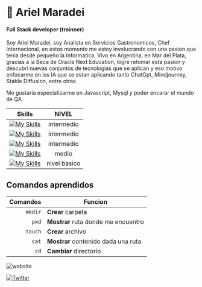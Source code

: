 # 🐶 Ariel Maradei 
#### Full Stack developer (trainner)

Soy Ariel Maradei, soy Analista en Servicios Gastronomicos, Chef Internacional, en estos momento me estoy involucrando con una pasion que tenia desde pequeño la Informatica.
Vivo en Argentina, en Mar del Plata, gracias a la Beca de Oracle Next Education, logre retomar esta pasion y descubri nuevas conjuntos de tecnologias que se aplican y eso motivo enfocarme en las IA que se estan aplicando tanto ChatGpt, Mindjourney, Stable Diffusion, entre otras.

Me gustaria especializarme en Javascript, Mysql y poder encarar el mundo de QA.


|**Skills**| NIVEL|
| :---------:| :-------: |
[![My Skills](https://skillicons.dev/icons?i=html)](https://skillicons.dev)| intermedio|
|[![My Skills](https://skillicons.dev/icons?i=css)](https://skillicons.dev)| intermedio|
|[![My Skills](https://skillicons.dev/icons?i=js)](https://skillicons.dev)| intermedio|
|[![My Skills](https://skillicons.dev/icons?i=mysql)](https://skillicons.dev)|  medio|
|[![My Skills](https://skillicons.dev/icons?i=java)](https://skillicons.dev)| nivel basico|



## Comandos aprendidos 
| Comandos | Funcion |
| ---------:| ------- |
| `mkdir` | **Crear** carpeta |
| `pwd` | **Mostrar** ruta donde me encuentro |
| `touch` | **Crear** archivo |
| `cat` | **Mostrar** contenido dada una ruta |
| `cd` | **Cambiar** directorio |

![website](https://img.shields.io/website?down_color=papaya&down_message=coming%20soon&style=for-the-badge&up_color=red&up_message=coming%20soon&url=https%3A%2F%2Fshields.io)

[![Twitter](https://img.shields.io/twitter/follow/Ariel_loko?label=Twitter&style=social)](https://twitter.com/) 
